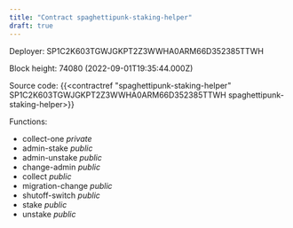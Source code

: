 ```yaml
---
title: "Contract spaghettipunk-staking-helper"
draft: true
---
```

Deployer: SP1C2K603TGWJGKPT2Z3WWHA0ARM66D352385TTWH


 



Block height: 74080 (2022-09-01T19:35:44.000Z)

Source code: {{<contractref "spaghettipunk-staking-helper" SP1C2K603TGWJGKPT2Z3WWHA0ARM66D352385TTWH spaghettipunk-staking-helper>}}

Functions:

* collect-one _private_
* admin-stake _public_
* admin-unstake _public_
* change-admin _public_
* collect _public_
* migration-change _public_
* shutoff-switch _public_
* stake _public_
* unstake _public_
